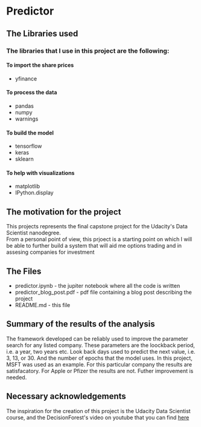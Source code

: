# Predictor

## The Libraries used

### The libraries that I use in this project are the following: 
#### To import the share prices
* yfinance
#### To process the data 
* pandas 
* numpy 
* warnings
#### To build the model 
* tensorflow 
* keras
* sklearn

#### To help with visualizations 
* matplotlib
* IPython.display 

## The motivation for the project

This projects represents the final capstone project for the Udacity's Data Scientist nanodegree. <br />
From a personal point of view, this prjoect is a starting point on which I will be able to further build a system that will aid me options trading and in assesing companies for investment

## The Files
* predictor.ipynb - the jupiter notebook where all the code is written 
* predictor_blog_post.pdf - pdf file containing a blog post describing the project
* README.md - this file

## Summary of the results of the analysis

The framework developed can be reliably used to improve the parameter search for any listed company. 
These parameters are the loockback period, i.e. a year, two years etc. Look back days used to predict the next value, i.e. 3, 13, or 30. 
And the number of epochs that the model uses. 
In this project, MSFT was used as an example. For this particular company the results are satisfacatory. 
For Apple or Pfizer the results are not. Futher improvement is needed. 

## Necessary acknowledgements
The inspiration for the creation of this project is the Udacity Data Scientist course, and the DecisionForest's video on youtube that you can find [here](https://www.youtube.com/watch?v=dKBKNOn3gCE&list=PL7qHbYUK0G0rcO7YX6ZmFq37ahi0uZx9G&index=2)
 
